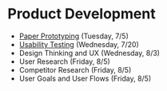 # Product Development

- [Paper Prototyping](https://github.com/ga-adi-nyc/Course-Materials/tree/master/lessons/product-development/paper-prototyping) (Tuesday, 7/5)
- [Usability Testing](https://github.com/ga-adi-nyc/Course-Materials/tree/master/lessons/testing/usability-testing-lesson) (Wednesday, 7/20)
- Design Thinking and UX (Wednesday, 8/3)
- User Research (Friday, 8/5)
- Competitor Research (Friday, 8/5)
- User Goals and User Flows (Friday, 8/5)
